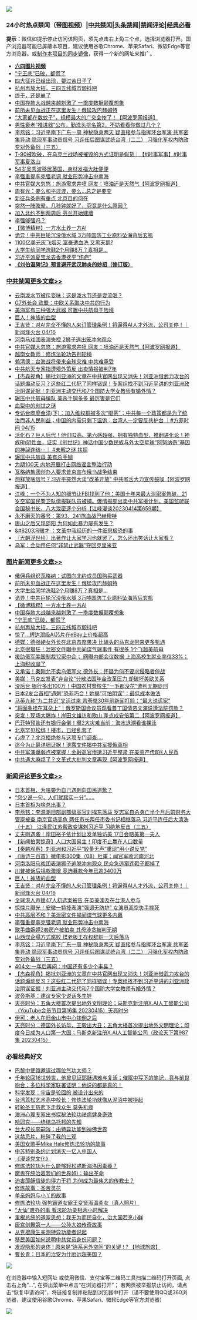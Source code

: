 ![](https://raw.githubusercontent.com/jsvpn/jsproxy/dev/64photo/fqnews-qr.jpg)

<div id="tt">
<h3>24小时热点禁闻（<a href="https://aaa.v2dns.tk/?QAjUl=BgRp5UNKRn&T5Vk=fPVH&Q59Ab=WxGE" target="_blank">带图视频</a>）|<a href="#%E4%B8%AD%E5%85%B1%E7%A6%81%E9%97%BB%E6%9B%B4%E5%A4%9A%E6%96%87%E7%AB%A0">中共禁闻</a>|<a href="#%E5%9B%BE%E7%89%87%E6%96%B0%E9%97%BB%E6%9B%B4%E5%A4%9A%E6%96%87%E7%AB%A0">头条禁闻</a>|<a href="#%E6%96%B0%E9%97%BB%E8%AF%84%E8%AE%BA%E6%9B%B4%E5%A4%9A%E6%96%87%E7%AB%A0">禁闻评论|<a href="#%E5%BF%85%E7%9C%8B%E7%BB%8F%E5%85%B8%E5%A5%BD%E6%96%87">经典必看</a></h3>
<div><b>提示：</b>微信如提示停止访问该网页，须先点击右上角三个点，选择浏览器打开。国产浏览器可能已屏蔽本项目，建议使用谷歌Chrome、苹果Safari、微软Edge等官方浏览器。或<a href="%E5%88%B6%E4%BD%9Cgit%E7%A6%81%E9%97%BB%E9%95%9C%E5%83%8F.md">制作本项目的同步镜像</a>，获得一个新的网址来推广。</div>
<ul>
<li><b><a href="http://d2.v2rss.gq/64.mp4" target="_blank">六四图片视频</a></b></li>
<li><a href="/topimagenews/20230416/1872702.md">“宁王底”已破，都慌了</a></li>
<li><a href="/cnnews/20230416/1872696.md">四大征兆已经出现，要过苦日子了</a></li>
<li><a href="/topimagenews/20230416/1872701.md">杭州再放大招，三四五线城市颤抖吧</a></li>
<li><a href="/finance/20230416/1872704.md">终于，还是崩了</a></li>
<li><a href="/topimagenews/20230416/1872749.md">中国存款大战越来越刺激了 一季度数据颠覆想象</a></li>
<li><a href="/topimagenews/20230416/1872800.md">前所未见血战正在这里发生！俄猛攻巴赫姆特</a></li>
<li><a href="/cnnews/20230416/1872834.md">“大家都在数蚊子”，规模最大的广交会惨了！【阿波罗网报道】</a></li>
<li><a href="/health/20230416/1872843.md">男性衰老“推进器”公布，勤洗头排名第2，不妨看看你做过几个？</a></li>
<li><a href="/comments/20230416/1872791.md">李燕铭：习近平南下广东一周 神秘隐身两天 疑直接参与指挥环台军演 共军密集异动 隐现军事动员信号 习连任后图谋武统台湾（二二） 习强化军权内防政变对外备战（三五）</a></li>
<li><a href="/sohnews/20230416/1872864.md">T-90被吹破，在乌克兰战场被摧毁的方式证明是假货｜【#时事军事】#时事军事夏洛山</a></li>
<li><a href="/yule/20230416/1872757.md">54岁吴秀波移居英国，身材发福大肚便便</a></li>
<li><a href="/comments/20230416/1872899.md">李强重提李克强老调 就业形势冲击中南海</a></li>
<li><a href="/cbnews/20230416/1872863.md">中共官媒大忽悠：旅游需求井喷 网友：喷油还是天然气【阿波罗网报道】</a></li>
<li><a href="/baitai/20230416/1872832.md">周有光：要么和平过渡，要么…总之是要变</a></li>
<li><a href="/ssgc/20230416/1872912.md">新征兵条例有重点 北京目的何在</a></li>
<li><a href="/health/20230416/1872857.md">突然一阵眩晕，几秒钟就好了，究竟是什么原因？</a></li>
<li><a href="/worldnews/20230416/1872709.md">加入北约不到两周后 芬兰开始建墙</a></li>
<li><a href="/ssgc/20230416/1872821.md">李强够强吗？</a></li>
<li><a href="/topimagenews/20230416/1872778.md">【微博精粹】一方水土养一方AI</a></li>
<li><a href="/topimagenews/20230416/1872788.md">诡异！中共巨轮沉没俄水域 3万吨国防工业原料坠海背后玄机</a></li>
<li><a href="/cnnews/20230416/1872812.md">1100亿美元灰飞烟灭 富豪遭血洗 又黑天鹅?</a></li>
<li><a href="/topimagenews/20230416/1872792.md">大学生给同学洗鞋2个月赚8万？真相是…</a></li>
<li><a href="/headline/20230416/1872723.md">习近平派夏宝龙去香港抚平“伤疤”</a></li>
<li><b><a href="/comments/20200207/1272816.md" target="_blank">《刘伯温碑记》预言避开武汉肺炎的妙招（修订版）</a></b></li>
</ul>
</div>

<div class="catlist">
<h3><a href="/cbnews/" target="_blank">中共禁闻</a><span><a href="/cbnews/" target="_blank" rel="nofollow">更多文章>></a></span></h3>
<ul>
<li><a href="/cbnews/20230417/1872984.md" target="_blank">云南泼水节被斥变味：这是泼水节还是耍流氓？</a></li>
<li><a href="/cbnews/20230417/1872972.md" target="_blank">G7外长会 欧盟：中欧关系取决中共的行为</a></li>
<li><a href="/cbnews/20230416/1872925.md" target="_blank">美海军有三种强大武器 可置中共航母于险境</a></li>
<li><a href="/comments/20230416/1872921.md" target="_blank">巨人！神族的血型</a></li>
<li><a href="/comments/20230416/1872920.md" target="_blank">王吉贤：对AI完全不懂的人来订管理条例！将逼得AI人才外流，公司关停！｜新闻烽火台 04/16</a></li>
<li><a href="/cbnews/20230416/1872872.md" target="_blank">河南马戏团表演失控 2狮子逃出笼冲向观众</a></li>
<li><a href="/cbnews/20230416/1872863.md" target="_blank">中共官媒大忽悠：旅游需求井喷 网友：喷油还是天然气【阿波罗网报道】</a></li>
<li><a href="/cbnews/20230416/1872564.md" target="_blank">越南女教师：修炼法轮功告别轮椅</a></li>
<li><a href="/cbnews/20230416/1872809.md" target="_blank">赖清德：台海战将带来全球灾难 中共难承受</a></li>
<li><a href="/cbnews/20230416/1872793.md" target="_blank">中共航天专家指遭境外策反 出卖情报被判7年</a></li>
<li><a href="/comments/20230416/1872771.md" target="_blank">【杰森视角】揭批刘亚洲的文章在中共官网出现又消失！刘亚洲借武力攻台的话题煽动反习？这些红二代犯了同样错误！专案组找不到习近平讲的刘亚洲政治阴谋证据！刘亚洲主动交代和7个国防大学女教师有婚外情？</a></li>
<li><a href="/cbnews/20230416/1872725.md" target="_blank">辗压中共航母编队 美杀手锏多多 最厉害是它们</a></li>
<li><a href="/comments/20230416/1872708.md" target="_blank">血型中的创世之谜</a></li>
<li><a href="/comments/20230416/1872689.md" target="_blank">专访台商廖金漳(下)：加入维权群被多次“喝茶”；中共每一个政策都是为了统治而非人民利益；中国的内需只剩下温饱；台湾人一定要反共护台 ｜#方菲时间 04/15</a></li>
<li><a href="/comments/20230415/1872594.md" target="_blank">活化石？巨人后代！他们IQ高、第六感超强、拥有独特血型，推翻进化论！神族Rh阴性血，证实《创世纪》神话中国少数民族与外太空星球“阿努纳奇”基因的神祕连结⋯｜ #未解之谜 扶摇</a></li>
<li><a href="/cbnews/20230415/1872547.md" target="_blank">辗压中共航母 美有杀手锏</a></li>
<li><a href="/cbnews/20230415/1872522.md" target="_blank">为期100天 内地开展打击网络谣言整治行动</a></li>
<li><a href="/cbnews/20230415/1872512.md" target="_blank">瓦格纳集团创办人要求普京宣布俄乌战争结束</a></li>
<li><a href="/cbnews/20230415/1872505.md" target="_blank">想释放啥信号？习近平突然大谈“改革开放” 中共喉舌大力宣传鼓噪【阿波罗网报道】</a></li>
<li><a href="/cbnews/20230415/1872491.md" target="_blank">江峰：一个不为人知的细节让FBI找到了他：美国十年来最大泄密案告破，21岁空军国民警卫队情报联队员被捕。俄情报部出卖中共军援计划，美国监听联合国秘书长，八大泄密逐个分析【江峰漫谈20230414第659期】</a></li>
<li><a href="/cbnews/20230415/1872462.md" target="_blank">永不磨灭的番号：第93、241旅血战巴赫穆特</a></li>
<li><a href="/cbnews/20230415/1872461.md" target="_blank">唐山之后又现邵阳 为何如此暴力屡有发生？</a></li>
<li><a href="/cbnews/20230415/1872440.md" target="_blank">&#038;#8203冯骥才 ：文革中我经历的一件细思极恐的事</a></li>
<li><a href="/cbnews/20230415/1872439.md" target="_blank">〖兲朝浮世绘〗出著作让大家学习也就罢了，怎么还出笑话让大家看？</a></li>
<li><a href="/cbnews/20230415/1872422.md" target="_blank">乌军：会动用任何“非禁止武器”夺回克里米亚</a></li>

</ul>
</div>
<div class="catlist">
<h3><a href="/topimagenews/" target="_blank">图片新闻</a><span><a href="/topimagenews/" target="_blank" rel="nofollow">更多文章>></a></span></h3>
<ul>
<li><a href="/topimagenews/20230417/1872987.md" target="_blank">俄佣兵组织瓦格纳：试图向北约成员国购买武器</a></li>
<li><a href="/topimagenews/20230416/1872800.md" target="_blank">前所未见血战正在这里发生！俄猛攻巴赫姆特</a></li>
<li><a href="/topimagenews/20230416/1872792.md" target="_blank">大学生给同学洗鞋2个月赚8万？真相是…</a></li>
<li><a href="/topimagenews/20230416/1872788.md" target="_blank">诡异！中共巨轮沉没俄水域 3万吨国防工业原料坠海背后玄机</a></li>
<li><a href="/topimagenews/20230416/1872778.md" target="_blank">【微博精粹】一方水土养一方AI</a></li>
<li><a href="/topimagenews/20230416/1872749.md" target="_blank">中国存款大战越来越刺激了 一季度数据颠覆想象</a></li>
<li><a href="/topimagenews/20230416/1872702.md" target="_blank">“宁王底”已破，都慌了</a></li>
<li><a href="/topimagenews/20230416/1872701.md" target="_blank">杭州再放大招，三四五线城市颤抖吧</a></li>
<li><a href="/topimagenews/20230416/1872654.md" target="_blank">惊了&#8230;辉达顶级AI芯片在eBay上价格超高</a></li>
<li><a href="/topimagenews/20230416/1872638.md" target="_blank">德媒：德强硬女外长在北京态度果决 比磕头的马克龙带来更多机遇</a></li>
<li><a href="/topimagenews/20230416/1872636.md" target="_blank">北京很猖狂！泄密文件曝中共间谍气球事件 有很多 1个飞越美航母</a></li>
<li><a href="/topimagenews/20230415/1872585.md" target="_blank">援助俄军美国制裁12家中企； 网曝内部会议数据 上海高校生就业率仅33%；上海税收崩了</a></li>
<li><a href="/topimagenews/20230415/1872578.md" target="_blank">又承诺！秦刚允不卖乌俄军火 德外长：怀疑为何不要求侵略者停战</a></li>
<li><a href="/topimagenews/20230415/1872574.md" target="_blank">美媒：马克宏发表“弃台论”分散法国年金改革压力 却破坏美欧关系</a></li>
<li><a href="/topimagenews/20230415/1872573.md" target="_blank">没后台 银行多出100万！中国农村警校生“一毛都没花”遭判无期徒刑</a></li>
<li><a href="/topimagenews/20230415/1872566.md" target="_blank">日本2友台首相“遇刺”恐非巧合！她揭“可怕阴谋”：最低成本做法</a></li>
<li><a href="/topimagenews/20230415/1872521.md" target="_blank">马英九称“九二共识”又活过来 苦苓举30年前新闻打脸：“最大说谎家”</a></li>
<li><a href="/topimagenews/20230415/1872492.md" target="_blank">“将面条挂在耳朵上”！俄罗斯国会议员观看普丁国情咨文演说遭法院罚款？</a></li>
<li><a href="/topimagenews/20230415/1872475.md" target="_blank">突发！现场大爆炸！岸田文雄访和歌山 差点成安倍第二【阿波罗网报道】</a></li>
<li><a href="/topimagenews/20230415/1872460.md" target="_blank">巴菲特预告还有银行会倒！曝2大灾难当前：海水退潮看谁裸泳</a></li>
<li><a href="/topimagenews/20230415/1872314.md" target="_blank">北京罕见松绑！楼市，已经乱套了</a></li>
<li><a href="/topimagenews/20230415/1872313.md" target="_blank">心虚了？北京拒绝参与这项专门调查&#8230;.</a></li>
<li><a href="/topimagenews/20230415/1872309.md" target="_blank">迄今为止最详细证据！泄露文件揭中共军援俄真相</a></li>
<li><a href="/topimagenews/20230414/1872208.md" target="_blank">中共军演爆弱点被掌握！金融高官惨遭习近平整肃 在美资产传8兆人民币</a></li>
<li><a href="/topimagenews/20230414/1872088.md" target="_blank">中共遇大麻烦了？文革式大批判文章再现【阿波罗网报道】</a></li>

</ul>
</div>
<div class="catlist">
<h3><a href="/comments/" target="_blank">新闻评论</a><span><a href="/comments/" target="_blank" rel="nofollow">更多文章>></a></span></h3>
<ul>
<li><a href="/comments/20230417/1872985.md" target="_blank">日本首相，为啥要为自己遇刺向国民道歉？</a></li>
<li><a href="/comments/20230417/1872976.md" target="_blank">“您少说一句，人们就踏实一分”……</a></li>
<li><a href="/comments/20230417/1872975.md" target="_blank">日本首相为啥总出事？</a></li>
<li><a href="/comments/20230417/1872970.md" target="_blank">李燕铭：李源潮旧部副部级高官刘捍东落马 罗志军自杀身亡半个月后前财务大管家被查 南京官场高危 两任市长两任市委书记相继落马 习近平连任后大清洗（十五） 江泽民江苏帮政变谋刺习近平 习绝地反击（三五）</a></li>
<li><a href="/comments/20230416/1872938.md" target="_blank">丈夫刚遇袭！岸田裕子依计划出发单独访美 17日会晤美第一夫人</a></li>
<li><a href="/comments/20230416/1872937.md" target="_blank">【新闻拍案惊奇】人口大国易主！印度不止赢在人口数量</a></li>
<li><a href="/comments/20230416/1872936.md" target="_blank">【秦鹏观察】刘亚洲和习近平“较量无声”重现“用小说反党”</a></li>
<li><a href="/comments/20230416/1872935.md" target="_blank">《唐诗三百首》微电影300集（08）杜甫：闻官军收河南河北</a></li>
<li><a href="/comments/20230416/1872931.md" target="_blank">河南洛阳马戏团表演狮子逃脱冲向观众 民众急逃窜连鞋子都掉了</a></li>
<li><a href="/comments/20230416/1872930.md" target="_blank">川普被诉后捐款激增 竞选募款今年已逾3400万</a></li>
<li><a href="/comments/20230416/1872921.md" target="_blank">巨人！神族的血型</a></li>
<li><a href="/comments/20230416/1872920.md" target="_blank">王吉贤：对AI完全不懂的人来订管理条例！将逼得AI人才外流，公司关停！｜新闻烽火台 04/16</a></li>
<li><a href="/comments/20230416/1872916.md" target="_blank">全球港人声援47人初选案被告 在英美澳及在台港人参与</a></li>
<li><a href="/comments/20230416/1872915.md" target="_blank">惊悚片曝光！安徽一特技表演“强调无防护” 女演员高空失手摔死</a></li>
<li><a href="/comments/20230416/1872900.md" target="_blank">中共高层不和？美泄密文件揭间谍气球更多内幕</a></li>
<li><a href="/comments/20230416/1872899.md" target="_blank">李强重提李克强老调 就业形势冲击中南海</a></li>
<li><a href="/comments/20230416/1872886.md" target="_blank">歌手曲婉婷2套房产被拍卖 其母涉贪被判无期</a></li>
<li><a href="/comments/20230416/1872884.md" target="_blank">山西煤企塌方式腐败 煤老板王存权辞职一天后落马</a></li>
<li><a href="/comments/20230416/1872791.md" target="_blank">李燕铭：习近平南下广东一周 神秘隐身两天 疑直接参与指挥环台军演 共军密集异动 隐现军事动员信号 习连任后图谋武统台湾（二二） 习强化军权内防政变对外备战（三五）</a></li>
<li><a href="/comments/20230416/1872789.md" target="_blank">404文:一年后再问：中国还有多少个丰县？</a></li>
<li><a href="/comments/20230416/1872771.md" target="_blank">【杰森视角】揭批刘亚洲的文章在中共官网出现又消失！刘亚洲借武力攻台的话题煽动反习？这些红二代犯了同样错误！专案组找不到习近平讲的刘亚洲政治阴谋证据！刘亚洲主动交代和7个国防大学女教师有婚外情？</a></li>
<li><a href="/comments/20230416/1872769.md" target="_blank">波旁斯基：建议专家少说话多生娃</a></li>
<li><a href="/comments/20230416/1872768.md" target="_blank">天亮时分：五角大楼首次提出地外文明理论；马斯克新注册X.AI人工智能公司（YouTube会员节目第16集 20230415）天亮时分</a></li>
<li><a href="/comments/20230416/1872763.md" target="_blank">伊可：老人在旧金山市中心摔倒之后</a></li>
<li><a href="/comments/20230416/1872760.md" target="_blank">天亮时分：德国外长访华，王毅出大丑；五角大楼首次提出地外文明理论；印度今日成为人口第一大国；马斯克新注册X.AI人工智能公司（政论天下第987集 20230415）</a></li>

</ul>
</div>

<div class="catlist">
<h3>必看经典好文</h3>
<ul>
<li><a href="/comments/20210728/1595695.md" target="_blank">巴黎中使馆邀请过哪位气功大师？</a></li>
<li><a href="/comments/20210827/1614424.md" target="_blank">千年轮回16世转世，他曾见证耶稣遇难与复活；催眠中写下的笔记，竟与前世吻合；多位科学家联署证明：他说的都是真的！</a></li>
<li><a href="/comments/20230228/1854345.md" target="_blank">科学发现：宇宙是轮回的 被设计出来的</a></li>
<li><a href="/cbnews/20220707/1755000.md" target="_blank">台湾茑松艺术高中校长：修炼法轮功就像从泥沼中被捞起</a></li>
<li><a href="/health/20141127/823595.md" target="_blank">转轮圣王慈悲下走救众生 莫失机缘</a></li>
<li><a href="/comments/20230226/1853388.md" target="_blank">澳洲心理专家出书探秘法轮功祛病健身奇效</a></li>
<li><a href="/comments/20220516/1733397.md" target="_blank">哈耶克——终结乌托邦的先知</a></li>
<li><a href="/aomi/life/20141109/310549.md" target="_blank">台大校长李嗣涔：由特异功能到神佛世界</a></li>
<li><a href="/yule/20210123/1473216.md" target="_blank">这禁忌片，粉碎了我的三观</a></li>
<li><a href="/comments/20200114/1258532.md" target="_blank">美国女歌手Mika Hale修炼法轮功的故事</a></li>
<li><a href="/comments/20220920/1786910.md" target="_blank">中苏特别条约计划消灭一亿人中国人</a></li>
<li><a href="/comments/20200521/783167.md" target="_blank">《漫谈党文化》</a></li>
<li><a href="/cbnews/20220601/1740227.md" target="_blank">修炼法轮功为什么能够轻松戒断海洛因毒瘾？</a></li>
<li><a href="/topimagenews/20180524/947358.md" target="_blank">魔鬼在统治着我们的世界(6)：输出革命</a></li>
<li><a href="/comments/20200622/1346846.md" target="_blank">迫害耶稣信徒的得力干将  为何成为最伟大的传教士？</a></li>
<li><a href="/comments/20220522/1736049.md" target="_blank">修炼故事：圣苦灵花</a></li>
<li><a href="/cbnews/20210518/1548912.md" target="_blank">单亲妈妈与小丫的故事</a></li>
<li><a href="/cbnews/20211127/1658400.md" target="_blank">修炼法轮功 强势霸道女霸王变贤淑温柔女（真人照片）</a></li>
<li><a href="/cbnews/20210428/1535533.md" target="_blank">“大仙”难办的事  看法轮功录相两小时解决</a></li>
<li><a href="/tculture/20171201/863884.md" target="_blank">里根总统的道家思想：我无为而民自化，治大国若烹小鲜</a></li>
<li><a href="/comments/20220902/1779609.md" target="_blank">唐宫剑舞第一人——公孙大娘传奇故事</a></li>
<li><a href="/comments/20210720/1516768.md" target="_blank">从党棍康生亲测特异功能者说起</a></li>
<li><a href="/comments/20220819/1773759.md" target="_blank">移民美国如何说明中共党员身份问题？</a></li>
<li><a href="/bannedvideo/20220611/1744386.md" target="_blank">发现隐形的身体 ! 原来是“连系另外空间”的关键 ! ? 【地球旅馆】</a></li>
<li><a href="/taiwannews/20221015/1797413.md" target="_blank">曹长青：日本的治安为什麽远超美国？</a></li>

</ul>
</div>

![](https://raw.githubusercontent.com/jsvpn/jsproxy/dev/64photo/fqnews-qr.jpg)

在浏览器中输入短网址 或使用微信、支付宝等二维码工具扫描二维码打开页面, 点击右上角"...", 在弹出菜单中点击“在浏览器打开”； 若网页被举报禁止访问，请点击“恢复申请访问”，将链接复制并粘贴到浏览器中打开（请不要使用QQ或360浏览器，建议使用谷歌Chrome、苹果Safari、微软Edge等官方浏览器）

![](https://raw.githubusercontent.com/jsvpn/jsproxy/dev/64photo/wx.jpg)